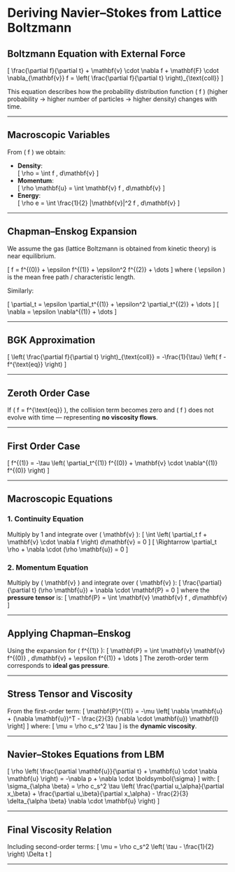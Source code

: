 # Deriving Navier–Stokes from Lattice Boltzmann

## Boltzmann Equation with External Force

\[
\frac{\partial f}{\partial t} + \mathbf{v} \cdot \nabla f + \mathbf{F} \cdot \nabla_{\mathbf{v}} f = \left( \frac{\partial f}{\partial t} \right)_{\text{coll}}
\]

This equation describes how the probability distribution function \( f \) (higher probability → higher number of particles → higher density) changes with time.

---

## Macroscopic Variables

From \( f \) we obtain:

- **Density**:  
  \[
  \rho = \int f \, d\mathbf{v}
  \]
- **Momentum**:  
  \[
  \rho \mathbf{u} = \int \mathbf{v} f \, d\mathbf{v}
  \]
- **Energy**:  
  \[
  \rho e = \int \frac{1}{2} |\mathbf{v}|^2 f \, d\mathbf{v}
  \]

---

## Chapman–Enskog Expansion

We assume the gas (lattice Boltzmann is obtained from kinetic theory) is near equilibrium.

\[
f = f^{(0)} + \epsilon f^{(1)} + \epsilon^2 f^{(2)} + \dots
\]
where \( \epsilon \) is the mean free path / characteristic length.

Similarly:

\[
\partial_t = \epsilon \partial_t^{(1)} + \epsilon^2 \partial_t^{(2)} + \dots
\]
\[
\nabla = \epsilon \nabla^{(1)} + \dots
\]

---

## BGK Approximation

\[
\left( \frac{\partial f}{\partial t} \right)_{\text{coll}} = -\frac{1}{\tau} \left( f - f^{\text{eq}} \right)
\]

---

## Zeroth Order Case

If \( f = f^{\text{eq}} \), the collision term becomes zero and \( f \) does not evolve with time — representing **no viscosity flows**.

---

## First Order Case

\[
f^{(1)} = -\tau \left( \partial_t^{(1)} f^{(0)} + \mathbf{v} \cdot \nabla^{(1)} f^{(0)} \right)
\]

---

## Macroscopic Equations

### 1. Continuity Equation
Multiply by 1 and integrate over \( \mathbf{v} \):
\[
\int \left( \partial_t f + \mathbf{v} \cdot \nabla f \right) d\mathbf{v} = 0
\]
\[
\Rightarrow \partial_t \rho + \nabla \cdot (\rho \mathbf{u}) = 0
\]

### 2. Momentum Equation
Multiply by \( \mathbf{v} \) and integrate over \( \mathbf{v} \):
\[
\frac{\partial}{\partial t} (\rho \mathbf{u}) + \nabla \cdot \mathbf{P} = 0
\]
where the **pressure tensor** is:
\[
\mathbf{P} = \int \mathbf{v} \mathbf{v} f \, d\mathbf{v}
\]

---

## Applying Chapman–Enskog

Using the expansion for \( f^{(1)} \):
\[
\mathbf{P} = \int \mathbf{v} \mathbf{v} f^{(0)} \, d\mathbf{v} + \epsilon f^{(1)} + \dots
\]
The zeroth-order term corresponds to **ideal gas pressure**.

---

## Stress Tensor and Viscosity

From the first-order term:
\[
\mathbf{P}^{(1)} = -\mu \left[ \nabla \mathbf{u} + (\nabla \mathbf{u})^T - \frac{2}{3} (\nabla \cdot \mathbf{u}) \mathbf{I} \right]
\]
where:
\[
\mu = \rho c_s^2 \tau
\]
is the **dynamic viscosity**.

---

## Navier–Stokes Equations from LBM

\[
\rho \left( \frac{\partial \mathbf{u}}{\partial t} + \mathbf{u} \cdot \nabla \mathbf{u} \right) = -\nabla p + \nabla \cdot \boldsymbol{\sigma}
\]
with:
\[
\sigma_{\alpha \beta} = \rho c_s^2 \tau \left( \frac{\partial u_\alpha}{\partial x_\beta} + \frac{\partial u_\beta}{\partial x_\alpha} - \frac{2}{3} \delta_{\alpha \beta} \nabla \cdot \mathbf{u} \right)
\]

---

## Final Viscosity Relation

Including second-order terms:
\[
\mu = \rho c_s^2 \left( \tau - \frac{1}{2} \right) \Delta t
\]

---
